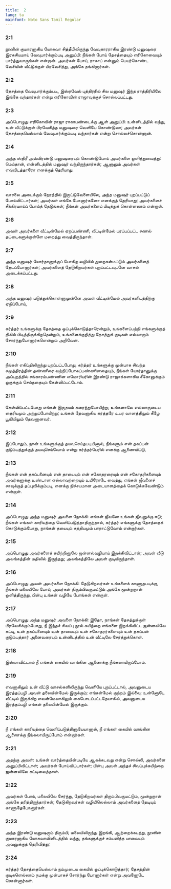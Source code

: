 ```yaml
---
title:  2
lang: ta
mainfont: Noto Sans Tamil Regular
---
```


###  2:1

நூனின் குமாரனாகிய யோசுவா சித்தீமிலிருந்து வேவுகாரராகிய இரண்டு மனுஷரை இரகசியமாய் வேவுபார்க்கும்படி அனுப்பி: நீங்கள் போய் தேசத்தையும் எரிகோவையும் பார்த்துவாருங்கள் என்றான். அவர்கள் போய், ராகாப் என்னும் பெயர்கொண்ட வேசியின் வீட்டுக்குள் பிரவேசித்து, அங்கே தங்கினார்கள்.

###  2:2

தேசத்தை வேவுபார்க்கும்படி, இஸ்ரவேல் புத்திரரில் சில மனுஷர் இந்த ராத்திரியிலே இங்கே வந்தார்கள் என்று எரிகோவின் ராஜாவுக்குச் சொல்லப்பட்டது.

###  2:3

அப்பொழுது எரிகோவின் ராஜா ராகாபண்டைக்கு ஆள் அனுப்பி: உன்னிடத்தில் வந்து, உன் வீட்டுக்குள் பிரவேசித்த மனுஷரை வெளியே கொண்டுவா; அவர்கள் தேசத்தையெல்லாம் வேவுபார்க்கும்படி வந்தார்கள் என்று சொல்லச்சொன்னான்.

###  2:4

அந்த ஸ்திரீ அவ்விரண்டு மனுஷரையும் கொண்டுபோய் அவர்களை ஒளித்துவைத்து: மெய்தான், என்னிடத்தில் மனுஷர் வந்திருந்தார்கள்; ஆனாலும் அவர்கள் எவ்விடத்தாரோ எனக்குத் தெரியாது.

###  2:5

வாசலை அடைக்கும் நேரத்தில் இருட்டுவேளையிலே, அந்த மனுஷர் புறப்பட்டுப் போய்விட்டார்கள்; அவர்கள் எங்கே போனார்களோ எனக்குத் தெரியாது; அவர்களைச் சீக்கிரமாய்ப் போய்த் தேடுங்கள்; நீங்கள் அவர்களைப் பிடித்துக் கொள்ளலாம் என்றாள்.

###  2:6

அவள் அவர்களை வீட்டின்மேல் ஏறப்பண்ணி, வீட்டின்மேல் பரப்பப்பட்ட சணல் தட்டைகளுக்குள்ளே மறைத்து வைத்திருந்தாள்.

###  2:7

அந்த மனுஷர் யோர்தானுக்குப் போகிற வழியில் துறைகள்மட்டும் அவர்களைத் தேடப்போனார்கள்; அவர்களைத் தேடுகிறவர்கள் புறப்பட்டவுடனே வாசல் அடைக்கப்பட்டது.

###  2:8

அந்த மனுஷர் படுத்துக்கொள்ளுமுன்னே அவள் வீட்டின்மேல் அவர்களிடத்திற்கு ஏறிப்போய்,

###  2:9

கர்த்தர் உங்களுக்கு தேசத்தை ஒப்புக்கொடுத்தாரென்றும், உங்களைப்பற்றி எங்களுக்குத் திகில் பிடித்திருக்கிறதென்றும், உங்களைக்குறித்து தேசத்துக் குடிகள் எல்லாரும் சோர்ந்துபோனார்களென்றும் அறிவேன்.

###  2:10

நீங்கள் எகிப்திலிருந்து புறப்பட்டபோது, கர்த்தர் உங்களுக்கு முன்பாக சிவந்த சமுத்திரத்தின் தண்ணீரை வற்றிப்போகப்பண்ணினதையும், நீங்கள் யோர்தானுக்கு அப்புறத்தில் சங்காரம்பண்ணின எமோரியரின் இரண்டு ராஜாக்களாகிய சீகோனுக்கும் ஓகுக்கும் செய்ததையும் கேள்விப்பட்டோம்.

###  2:11

கேள்விப்பட்டபோது எங்கள் இருதயம் கரைந்துபோயிற்று, உங்களாலே எல்லாருடைய தைரியமும் அற்றுப்போயிற்று; உங்கள் தேவனாகிய கர்த்தரே உயர வானத்திலும் கீழே பூமியிலும் தேவனானவர்.

###  2:12

இப்போதும், நான் உங்களுக்குத் தயவுசெய்தபடியினால், நீங்களும் என் தகப்பன் குடும்பத்துக்குத் தயவுசெய்வோம் என்று கர்த்தர்பேரில் எனக்கு ஆணையிட்டு,

###  2:13

நீங்கள் என் தகப்பனையும் என் தாயையும் என் சகோதரரையும் என் சகோதரிகளையும் அவர்களுக்கு உண்டான எல்லாவற்றையும் உயிரோடே வைத்து, எங்கள் ஜீவனைச் சாவுக்குத் தப்புவிக்கும்படி, எனக்கு நிச்சயமான அடையாளத்தைக் கொடுக்கவேண்டும் என்றாள்.

###  2:14

அப்பொழுது அந்த மனுஷர் அவளை நோக்கி: எங்கள் ஜீவனே உங்கள் ஜீவனுக்கு ஈடு; நீங்கள் எங்கள் காரியத்தை வெளிப்படுத்தாதிருந்தால், கர்த்தர் எங்களுக்கு தேசத்தைக் கொடுக்கும்போது, நாங்கள் தயையும் சத்தியமும் பாராட்டுவோம் என்றார்கள்.

###  2:15

அப்பொழுது அவர்களைக் கயிற்றினாலே ஜன்னல்வழியாய் இறக்கிவிட்டாள்; அவள் வீடு அலங்கத்தின் மதிலில் இருந்தது; அலங்கத்திலே அவள் குடியிருந்தாள்.

###  2:16

அப்பொழுது அவள் அவர்களை நோக்கி: தேடுகிறவர்கள் உங்களைக் காணாதபடிக்கு, நீங்கள் மலையிலே போய், அவர்கள் திரும்பிவருமட்டும் அங்கே மூன்றுநாள் ஒளித்திருந்து, பின்பு உங்கள் வழியே போங்கள் என்றாள்.

###  2:17

அப்பொழுது அந்த மனுஷர் அவளை நோக்கி: இதோ, நாங்கள் தேசத்துக்குள் பிரவேசிக்கும்போது, நீ இந்தச் சிவப்பு நூல் கயிற்றை எங்களை இறக்கிவிட்ட ஜன்னலிலே கட்டி, உன் தகப்பனையும் உன் தாயையும் உன் சகோதரர்களையும் உன் தகப்பன் குடும்பத்தார் அனைவரையும் உன்னிடத்தில் உன் வீட்டிலே சேர்த்துக்கொள்.

###  2:18

இல்லாவிட்டால் நீ எங்கள் கையில் வாங்கின ஆணைக்கு நீங்கலாயிருப்போம்.

###  2:19

எவனாகிலும் உன் வீட்டு வாசல்களிலிருந்து வெளியே புறப்பட்டால், அவனுடைய இரத்தப்பழி அவன் தலையின்மேல் இருக்கும்; எங்கள்மேல் குற்றம் இல்லை; உன்னோடே வீட்டில் இருக்கிற எவன்மேலாகிலும் கைபோடப்பட்டதேயாகில், அவனுடைய இரத்தப்பழி எங்கள் தலையின்மேல் இருக்கும்.

###  2:20

நீ எங்கள் காரியத்தை வெளிப்படுத்தினாயேயானால், நீ எங்கள் கையில் வாங்கின ஆணைக்கு நீங்கலாயிருப்போம் என்றார்கள்.

###  2:21

அதற்கு அவள்: உங்கள் வார்த்தையின்படியே ஆகக்கடவது என்று சொல்லி, அவர்களை அனுப்பிவிட்டாள்; அவர்கள் போய்விட்டார்கள்; பின்பு அவள் அந்தச் சிவப்புக்கயிற்றை ஜன்னலிலே கட்டிவைத்தாள்.

###  2:22

அவர்கள் போய், மலையிலே சேர்ந்து, தேடுகிறவர்கள் திரும்பிவருமட்டும், மூன்றுநாள் அங்கே தரித்திருந்தார்கள்; தேடுகிறவர்கள் வழியிலெல்லாம் அவர்களைத் தேடியும் காணாதேபோனார்கள்.

###  2:23

அந்த இரண்டு மனுஷரும் திரும்பி, மலையிலிருந்து இறங்கி, ஆற்றைக்கடந்து, நூனின் குமாரனாகிய யோசுவாவினிடத்தில் வந்து, தங்களுக்குச் சம்பவித்த யாவையும் அவனுக்குத் தெரிவித்து;

###  2:24

கர்த்தர் தேசத்தையெல்லாம் நம்முடைய கையில் ஒப்புக்கொடுத்தார்; தேசத்தின் குடிகளெல்லாம் நமக்கு முன்பாகச் சோர்ந்து போனார்கள் என்று அவனோடே சொன்னார்கள்.

